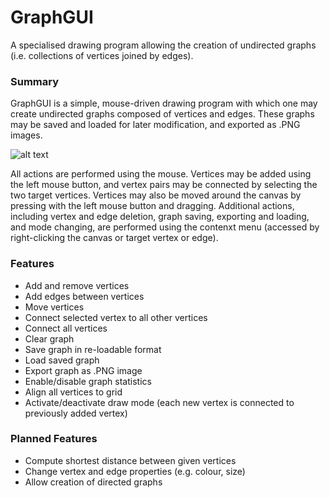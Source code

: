 # GraphGUI
A specialised drawing program allowing the creation of undirected graphs (i.e. collections of vertices joined by edges).

### Summary 

GraphGUI is a simple, mouse-driven drawing program with which one may create undirected graphs composed of vertices and edges. These graphs may be saved and loaded for later modification, and exported as .PNG images. 

![alt text](https://github.com/LiamGraham/GraphGUI/blob/master/screenshots/GraphGUI%20Screenshot.png)

All actions are performed using the mouse. Vertices may be added using the left mouse button, and vertex pairs may be connected by selecting the two target vertices. Vertices may also be moved around the canvas by pressing with the left mouse button and dragging. Additional actions, including vertex and edge deletion, graph saving, exporting and loading, and mode changing, are performed using the contenxt menu (accessed by right-clicking the canvas or target vertex or edge).   

### Features

* Add and remove vertices
* Add edges between vertices
* Move vertices
* Connect selected vertex to all other vertices
* Connect all vertices
* Clear graph
* Save graph in re-loadable format
* Load saved graph
* Export graph as .PNG image
* Enable/disable graph statistics
* Align all vertices to grid
* Activate/deactivate draw mode (each new vertex is connected to previously added vertex)

### Planned Features

* Compute shortest distance between given vertices
* Change vertex and edge properties (e.g. colour, size)
* Allow creation of directed graphs
